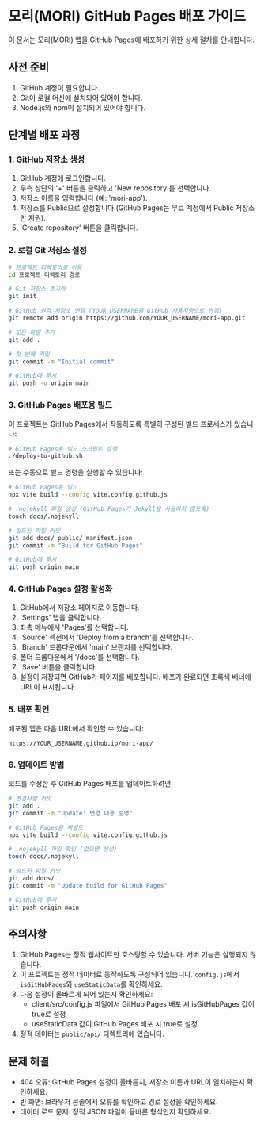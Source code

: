 # 모리(MORI) GitHub Pages 배포 가이드

이 문서는 모리(MORI) 앱을 GitHub Pages에 배포하기 위한 상세 절차를 안내합니다.

## 사전 준비

1. GitHub 계정이 필요합니다.
2. Git이 로컬 머신에 설치되어 있어야 합니다.
3. Node.js와 npm이 설치되어 있어야 합니다.

## 단계별 배포 과정

### 1. GitHub 저장소 생성

1. GitHub 계정에 로그인합니다.
2. 우측 상단의 '+' 버튼을 클릭하고 'New repository'를 선택합니다.
3. 저장소 이름을 입력합니다 (예: 'mori-app').
4. 저장소를 Public으로 설정합니다 (GitHub Pages는 무료 계정에서 Public 저장소만 지원).
5. 'Create repository' 버튼을 클릭합니다.

### 2. 로컬 Git 저장소 설정

```bash
# 프로젝트 디렉토리로 이동
cd 프로젝트_디렉토리_경로

# Git 저장소 초기화
git init

# GitHub 원격 저장소 연결 (YOUR_USERNAME을 GitHub 사용자명으로 변경)
git remote add origin https://github.com/YOUR_USERNAME/mori-app.git

# 모든 파일 추가
git add .

# 첫 번째 커밋
git commit -m "Initial commit"

# GitHub에 푸시
git push -u origin main
```

### 3. GitHub Pages 배포용 빌드

이 프로젝트는 GitHub Pages에서 작동하도록 특별히 구성된 빌드 프로세스가 있습니다:

```bash
# GitHub Pages용 빌드 스크립트 실행
./deploy-to-github.sh
```

또는 수동으로 빌드 명령을 실행할 수 있습니다:

```bash
# GitHub Pages용 빌드
npx vite build --config vite.config.github.js

# .nojekyll 파일 생성 (GitHub Pages가 Jekyll을 사용하지 않도록)
touch docs/.nojekyll

# 빌드된 파일 커밋
git add docs/ public/ manifest.json
git commit -m "Build for GitHub Pages"

# GitHub에 푸시
git push origin main
```

### 4. GitHub Pages 설정 활성화

1. GitHub에서 저장소 페이지로 이동합니다.
2. 'Settings' 탭을 클릭합니다.
3. 좌측 메뉴에서 'Pages'를 선택합니다.
4. 'Source' 섹션에서 'Deploy from a branch'를 선택합니다.
5. 'Branch' 드롭다운에서 'main' 브랜치를 선택합니다.
6. 폴더 드롭다운에서 '/docs'를 선택합니다.
7. 'Save' 버튼을 클릭합니다.
8. 설정이 저장되면 GitHub가 페이지를 배포합니다. 배포가 완료되면 초록색 배너에 URL이 표시됩니다.

### 5. 배포 확인

배포된 앱은 다음 URL에서 확인할 수 있습니다:
```
https://YOUR_USERNAME.github.io/mori-app/
```

### 6. 업데이트 방법

코드를 수정한 후 GitHub Pages 배포를 업데이트하려면:

```bash
# 변경사항 커밋
git add .
git commit -m "Update: 변경 내용 설명"

# GitHub Pages용 재빌드
npx vite build --config vite.config.github.js

# .nojekyll 파일 확인 (없으면 생성)
touch docs/.nojekyll

# 빌드된 파일 커밋
git add docs/
git commit -m "Update build for GitHub Pages"

# GitHub에 푸시
git push origin main
```

## 주의사항

1. GitHub Pages는 정적 웹사이트만 호스팅할 수 있습니다. 서버 기능은 실행되지 않습니다.
2. 이 프로젝트는 정적 데이터로 동작하도록 구성되어 있습니다. `config.js`에서 `isGitHubPages`와 `useStaticData`를 확인하세요.
3. 다음 설정이 올바르게 되어 있는지 확인하세요:
   - client/src/config.js 파일에서 GitHub Pages 배포 시 isGitHubPages 값이 true로 설정
   - useStaticData 값이 GitHub Pages 배포 시 true로 설정
4. 정적 데이터는 `public/api/` 디렉토리에 있습니다.

## 문제 해결

- 404 오류: GitHub Pages 설정이 올바른지, 저장소 이름과 URL이 일치하는지 확인하세요.
- 빈 화면: 브라우저 콘솔에서 오류를 확인하고 경로 설정을 확인하세요.
- 데이터 로드 문제: 정적 JSON 파일이 올바른 형식인지 확인하세요.
